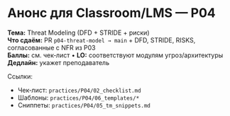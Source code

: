 # Анонс для Classroom/LMS — P04

**Тема:** Threat Modeling (DFD + STRIDE + риски)  
**Что сдаём:** PR `p04-threat-model → main` + DFD, STRIDE, RISKS, согласованные с NFR из P03  
**Баллы:** см. чек‑лист • **LO:** соответствуют модулям угроз/архитектуры  
**Дедлайн:** укажет преподаватель

Ссылки:
- Чек‑лист: `practices/P04/02_checklist.md`
- Шаблоны: `practices/P04/06_templates/*`
- Сниппеты: `practices/P04/05_tm_snippets.md`
